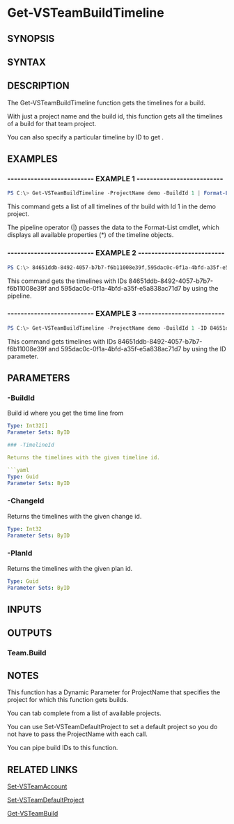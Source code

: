 <!-- #include "./common/header.md" -->

# Get-VSTeamBuildTimeline

## SYNOPSIS

<!-- #include "./synopsis/Get-VSTeamBuildTimeline.md" -->

## SYNTAX

## DESCRIPTION

The Get-VSTeamBuildTimeline function gets the timelines for a build.

With just a project name and the build id, this function gets all the timelines of a build for that team project.

You can also specify a particular timeline by ID to get .

## EXAMPLES

### -------------------------- EXAMPLE 1 --------------------------

```PowerShell
PS C:\> Get-VSTeamBuildTimeline -ProjectName demo -BuildId 1 | Format-List *
```

This command gets a list of all timelines of thr build with Id 1 in the demo project.

The pipeline operator (|) passes the data to the Format-List cmdlet, which
displays all available properties (*) of the timeline objects.

### -------------------------- EXAMPLE 2 --------------------------

```PowerShell
PS C:\> 84651ddb-8492-4057-b7b7-f6b11008e39f,595dac0c-0f1a-4bfd-a35f-e5a838ac71d7 | Get-VSTeamBuildTimeline -ProjectName demo  -BuildId 1
```

This command gets the timelines with IDs 84651ddb-8492-4057-b7b7-f6b11008e39f and 595dac0c-0f1a-4bfd-a35f-e5a838ac71d7 by using the pipeline.

### -------------------------- EXAMPLE 3 --------------------------

```PowerShell
PS C:\> Get-VSTeamBuildTimeline -ProjectName demo -BuildId 1 -ID 84651ddb-8492-4057-b7b7-f6b11008e39f,595dac0c-0f1a-4bfd-a35f-e5a838ac71d7
```

This command gets timelines with IDs 84651ddb-8492-4057-b7b7-f6b11008e39f and 595dac0c-0f1a-4bfd-a35f-e5a838ac71d7 by using the ID parameter.

## PARAMETERS

<!-- #include "./params/projectName.md" -->

### -BuildId

Build id where you get the time line from

```yaml
Type: Int32[]
Parameter Sets: ByID

### -TimelineId

Returns the timelines with the given timeline id.

```yaml
Type: Guid
Parameter Sets: ByID
```

### -ChangeId

Returns the timelines with the given change id.

```yaml
Type: Int32
Parameter Sets: ByID
```

### -PlanId

Returns the timelines with the given plan id.

```yaml
Type: Guid
Parameter Sets: ByID
```

<!-- #include "./params/BuildIds.md" -->

## INPUTS

## OUTPUTS

### Team.Build

## NOTES

This function has a Dynamic Parameter for ProjectName that specifies the project for which this function gets builds.

You can tab complete from a list of available projects.

You can use Set-VSTeamDefaultProject to set a default project so you do not have to pass the ProjectName with each call.

You can pipe build IDs to this function.

## RELATED LINKS

[Set-VSTeamAccount](Set-VSTeamAccount.md)

[Set-VSTeamDefaultProject](Set-VSTeamDefaultProject.md)

[Get-VSTeamBuild](Get-VSTeamBuild.md)